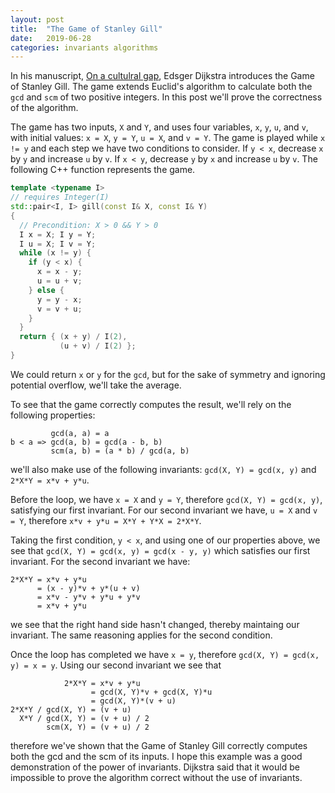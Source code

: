 ```yaml
---
layout: post
title:  "The Game of Stanley Gill"
date:   2019-06-28
categories: invariants algorithms
---
```


In his manuscript, [On a cultulral
gap](https://www.cs.utexas.edu/users/EWD/transcriptions/EWD09xx/EWD924.html),
Edsger Dijkstra introduces the Game of Stanley Gill. The game extends Euclid's
algorithm to calculate both the `gcd` and `scm` of two positive integers. In
this post we'll prove the correctness of the algorithm.

The game has two inputs, `X` and `Y`, and uses four variables, `x`, `y`, `u`,
and `v`, with initial values: `x = X`, `y = Y`, `u = X`, and `v = Y`. The game
is played while `x != y` and each step we have two conditions to consider. If
`y < x`, decrease `x` by `y` and increase `u` by `v`. If `x < y`, decrease `y`
by `x` and increase `u` by `v`. The following C++ function represents the game.

```cpp
template <typename I>
// requires Integer(I)
std::pair<I, I> gill(const I& X, const I& Y)
{
  // Precondition: X > 0 && Y > 0
  I x = X; I y = Y;
  I u = X; I v = Y;
  while (x != y) {
    if (y < x) {
      x = x - y;
      u = u + v;
    } else {
      y = y - x;
      v = v + u;
    }
  }
  return { (x + y) / I(2),
           (u + v) / I(2) };
}
```

We could return `x` or `y` for the `gcd`, but for the sake of symmetry and
ignoring potential overflow, we'll take the average.

To see that the game correctly computes the result, we'll rely on the following properties:

```
         gcd(a, a) = a
b < a => gcd(a, b) = gcd(a - b, b)
         scm(a, b) = (a * b) / gcd(a, b)
```

we'll also make use of the following invariants: `gcd(X, Y) = gcd(x, y)` and
`2*X*Y = x*v + y*u`.

Before the loop, we have `x = X` and `y = Y`, therefore `gcd(X, Y) = gcd(x, y)`, satisfying our first invariant.
For our second invariant we have, `u = X` and `v = Y`, therefore `x*v + y*u = X*Y + Y*X = 2*X*Y`.

Taking the first condition, `y < x`, and using one of our properties above, we
see that `gcd(X, Y) = gcd(x, y) = gcd(x - y, y)` which satisfies our first
invariant. For the second invariant we have:

```
2*X*Y = x*v + y*u
      = (x - y)*v + y*(u + v)
      = x*v - y*v + y*u + y*v
      = x*v + y*u
```

we see that the right hand side hasn't changed, thereby maintaing our
invariant. The same reasoning applies for the second condition.

Once the loop has completed we have `x = y`, therefore `gcd(X, Y) = gcd(x, y) =
x = y`. Using our second invariant we see that

```
            2*X*Y = x*v + y*u
                  = gcd(X, Y)*v + gcd(X, Y)*u
                  = gcd(X, Y)*(v + u)
2*X*Y / gcd(X, Y) = (v + u)
  X*Y / gcd(X, Y) = (v + u) / 2
        scm(X, Y) = (v + u) / 2
```

therefore we've shown that the Game of Stanley Gill correctly computes both the
gcd and the scm of its inputs. I hope this example was a good demonstration of
the power of invariants. Dijkstra said that it would be impossible to prove the
algorithm correct without the use of invariants.
